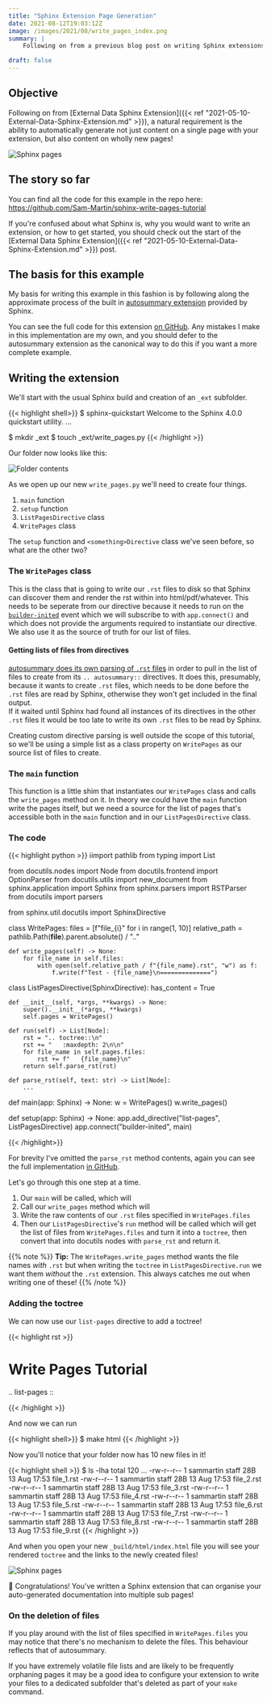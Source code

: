 ```yaml
---
title: "Sphinx Extension Page Generation"
date: 2021-08-12T19:03:12Z
image: /images/2021/08/write_pages_index.png
summary: |
    Following on from a previous blog post on writing Sphinx extensions, a natural requirement is the ability to automatically generate not just content on a single page with your extension, but also content on wholly new pages! Let's see how that's done.

draft: false
---
```


## Objective

Following on from [External Data Sphinx Extension]({{< ref "2021-05-10-External-Data-Sphinx-Extension.md" >}}), a natural requirement is the ability to automatically generate not just content on a single page with your extension, but also content on wholly new pages!

![Sphinx pages](/images/2021/08/write_pages_index.png)

## The story so far

You can find all the code for this example in the repo here: https://github.com/Sam-Martin/sphinx-write-pages-tutorial 

If you're confused about what Sphinx is, why you would want to write an extension, or how to get started, you should check out the start of the [External Data Sphinx Extension]({{< ref "2021-05-10-External-Data-Sphinx-Extension.md" >}}) post.

## The basis for this example

My basis for writing this example in this fashion is by following along the approximate process of the built in [autosummary extension](https://www.sphinx-doc.org/en/master/usage/extensions/autosummary.html) provided by Sphinx.

You can see the full code for this extension [on GitHub](https://github.com/sphinx-doc/sphinx/tree/4.x/sphinx/ext/autosummary). Any mistakes I make in this implementation are my own, and you should defer to the autosummary extension as the canonical way to do this if you want a more complete example.

## Writing the extension

We'll start with the usual Sphinx build and creation of an `_ext` subfolder.

{{< highlight shell>}}
$ sphinx-quickstart 
Welcome to the Sphinx 4.0.0 quickstart utility.
...

$ mkdir _ext
$ touch _ext/write_pages.py
{{< /highlight >}}

Our folder now looks like this:

![Folder contents](/images/2021/08/folder_contents.png)

As we open up our new `write_pages.py` we'll need to create four things.

1. `main` function
2. `setup` function
3. `ListPagesDirective` class
4. `WritePages` class

The `setup` function and `<something>Directive` class we've seen before, so what are the other two?

### The `WritePages` class

This is the class that is going to write our `.rst` files to disk so that Sphinx can discover them and render the rst within into html/pdf/whatever. 
This needs to be seperate from our directive because it needs to run on the [`builder-inited`](https://www.sphinx-doc.org/en/master/extdev/appapi.html#event-builder-inited) event which we will subscribe to with `app.connect()` and which does not provide the arguments required to instantiate our directive.  
We also use it as the source of truth for our list of files.  

#### Getting lists of files from directives
[autosummary does its own parsing of `.rst` files](https://github.com/sphinx-doc/sphinx/blob/1acdf4f8735d40b875161a94c1e0124aceb14217/sphinx/ext/autosummary/generate.py#L463) in order to pull in the list of files to create from its `.. autosummary::` directives. It does this, presumably, because it wants to create `.rst` files, which needs to be done before the `.rst` files are read by Sphinx, otherwise they won't get included in the final output.  
If it waited until Sphinx had found all instances of its directives in the other `.rst` files it would be too late to write its own `.rst` files to be read by Sphinx.

Creating custom directive parsing is well outside the scope of this tutorial, so we'll be using a simple list as a class property on `WritePages` as our source list of files to create.


### The `main` function

This function is a little shim that instantiates our `WritePages` class and calls the `write_pages` method on it.
In theory we could have the `main` function write the pages itself, but we need a source for the list of pages that's accessible both in the `main` function and in our `ListPagesDirective` class.


### The code

{{< highlight python >}}
iimport pathlib
from typing import List

from docutils.nodes import Node
from docutils.frontend import OptionParser
from docutils.utils import new_document
from sphinx.application import Sphinx
from sphinx.parsers import RSTParser
from docutils import parsers

from sphinx.util.docutils import SphinxDirective


class WritePages:
    files = [f"file_{i}" for i in range(1, 10)]
    relative_path = pathlib.Path(__file__).parent.absolute() / ".."

    def write_pages(self) -> None:
        for file_name in self.files:
            with open(self.relative_path / f"{file_name}.rst", "w") as f:
                f.write(f"Test - {file_name}\n==============")


class ListPagesDirective(SphinxDirective):
    has_content = True

    def __init__(self, *args, **kwargs) -> None:
        super().__init__(*args, **kwargs)
        self.pages = WritePages()

    def run(self) -> List[Node]:
        rst = ".. toctree::\n"
        rst += "   :maxdepth: 2\n\n"
        for file_name in self.pages.files:
            rst += f"   {file_name}\n"
        return self.parse_rst(rst)

    def parse_rst(self, text: str) -> List[Node]:
        ...


def main(app: Sphinx) -> None:
    w = WritePages()
    w.write_pages()


def setup(app: Sphinx) -> None:
    app.add_directive("list-pages", ListPagesDirective)
    app.connect("builder-inited", main)



{{< /highlight>}}

For brevity I've omitted the `parse_rst` method contents, again you can see the full implementation [in GitHub](https://github.com/Sam-Martin/sphinx-write-pages-tutorial/blob/main/_ext/write_pages.py).

Let's go through this one step at a time.

1. Our `main` will be called, which will
2. Call our `write_pages` method which will
3. Write the raw contents of our `.rst` files specified in `WritePages.files`
4. Then our `ListPagesDirective`'s `run` method will be called which will get the list of files from `WritePages.files` and turn it into a `toctree`, then convert that into docutils nodes with `parse_rst` and return it.

{{% note %}}
**Tip:** The `WritePages.write_pages` method wants the file names *with* `.rst` but when writing the `toctree` in `ListPagesDirective.run` we want them *without* the `.rst` extension. This always catches me out when writing one of these!
{{% /note %}}

### Adding the toctree

We can now use our `list-pages` directive to add a toctree!

{{< highlight rst >}}

Write Pages Tutorial
====================

.. list-pages ::

{{< /highlight >}}

And now we can run 

{{< highlight shell>}}
$ make html
{{< /highlight >}}

Now you'll notice that your folder now has 10 new files in it!

{{< highlight shell >}}
$ ls -lha
total 120
...
-rw-r--r--   1 sammartin  staff    28B 13 Aug 17:53 file_1.rst
-rw-r--r--   1 sammartin  staff    28B 13 Aug 17:53 file_2.rst
-rw-r--r--   1 sammartin  staff    28B 13 Aug 17:53 file_3.rst
-rw-r--r--   1 sammartin  staff    28B 13 Aug 17:53 file_4.rst
-rw-r--r--   1 sammartin  staff    28B 13 Aug 17:53 file_5.rst
-rw-r--r--   1 sammartin  staff    28B 13 Aug 17:53 file_6.rst
-rw-r--r--   1 sammartin  staff    28B 13 Aug 17:53 file_7.rst
-rw-r--r--   1 sammartin  staff    28B 13 Aug 17:53 file_8.rst
-rw-r--r--   1 sammartin  staff    28B 13 Aug 17:53 file_9.rst
{{< /highlight >}}

And when you open your new `_build/html/index.html` file you will see your rendered `toctree` and the links to the newly created files!

![Sphinx pages](/images/2021/08/write_pages_index.png)

🎉 Congratulations! You've written a Sphinx extension that can organise your auto-generated documentation into multiple sub pages!

### On the deletion of files

If you play around with the list of files specified in `WritePages.files` you may notice that there's no mechanism to delete the files. This behaviour reflects that of autosummary.

If you have extremely volatile file lists and are likely to be frequently orphaning pages it may be a good idea to configure your extension to write your files to a dedicated subfolder that's deleted as part of your `make` command.
